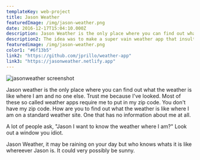 ```yaml
---
templateKey: web-project
title: Jason Weather
featuredImage: /img/jason-weather.png
date: 2016-12-17T15:04:10.000Z
description: Jason Weather is the only place where you can find out what the weather is like where I am. 
description2: The idea was to make a super vain weather app that insults you for wanting to know your own weather. 
featuredimage: /img/jason-weather.png
color1: "#6f13b5"
link2: "https://github.com/jprillo/weather-app"
link3: "https://jasonweather.netlify.app"
---
```


![jasonweather screenshot](/img/jason-weather.png)

Jason weather is the only place where you can find out what the weather is like where I am and no one else. Trust me because I've looked. Most of these so called weather apps require me to put in my zip code. You don't have my zip code. How are you to find out what the weather is like where I am on a standard weather site. One that has no information about me at all. 

A lot of people ask, "Jason I want to know the weather where I am?" Look out a window you idiot.

Jason Weather, it may be raining on your day but who knows whats it is like whereever Jason is. It could very possibly be sunny. 